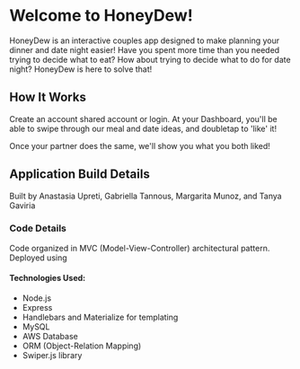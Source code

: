 # Welcome to HoneyDew!
HoneyDew is an interactive couples app designed to make planning your dinner and date night easier! Have you spent more time than you needed trying to decide what to eat? How about trying to decide what to do for date night? HoneyDew is here to solve that!


## How It Works
Create an account shared account or login. At your Dashboard, you'll be able to swipe through our meal and date ideas, and doubletap to 'like' it!

Once your partner does the same, we'll show you what you both liked!

## Application Build Details
Built by Anastasia Upreti, Gabriella Tannous, Margarita Munoz, and Tanya Gaviria

### Code Details
Code organized in MVC (Model-View-Controller) architectural pattern. Deployed using 
#### Technologies Used:
- Node.js
- Express
- Handlebars and Materialize for templating
- MySQL
- AWS Database
- ORM (Object-Relation Mapping)
- Swiper.js library